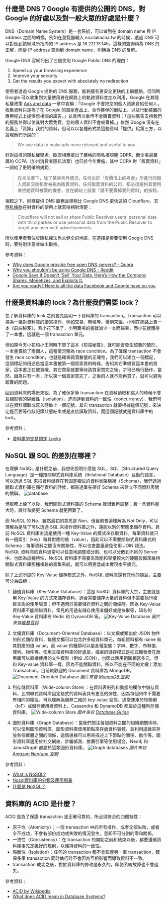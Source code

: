 ## 什麼是 DNS？Google 有提供的公開的 DNS，對 Google 的好處以及對一般大眾的好處是什麼？

DNS（Domain Name System）是一套系統，可以做到在 domain name 與 IP address 之間的轉換，例如在瀏覽器輸入 nicolakacha.tw 的時候，透過 DNS 可以對應到該網域所指向的 IP address 是 18.221.13.145，這樣的查詢稱為 DNS 的正解，而從 IP address 查詢到 domain name，則稱為 DNS 的反解。

Google DNS 官網列出了三個使用 Google Public DNS 的理由：
1. Speed up your browsing experience
2. Improve your security
3. Get the results you expect  with absolutely no redirection

使用者透過 Google 提供的 DNS 服務，能夠擁有更安全更快的上網體驗。但同時 Google 可以收集到大量使用者在網路上的軌跡資料並加以利用，Google 在其隱私權政策 [Ads and data](https://safety.google/privacy/ads-and-data/) 一章中宣稱：「Google 不會把您的個人資訊賣給任何人，收集資料只是為了在 Google 的自家產品上、合作夥伴的網站上、以及行動裝置的應用程式上提供您相關的廣告。」並且再次重申不會販賣資料：「這些廣告支持我們的服務並得以使其對大眾免費，您的個人資料不會被賣掉。」雖然 Google 沒有在名義上「賣掉」我們的資料，但可以以各種形式將這些資料「提供」給第三方，以實現他們所說的：
> We use data to make ads more relevant and useful to you.

針對這樣的隱私權疑慮，歐盟相應提出了嚴格的隱私權規範 GDPR，而全美最嚴厲的 CCPA（加州消費者隱私法案）也已於今年實施，其中 CCPA 對「販賣資料」一詞給了更明確的規範：
 
> 在本法案下，除了某些例外情況，任何出於「有價值上的考慮」所進行的個人資訊交換都會被視為販賣資料。任何販賣資料的公司，都必須提供其使用者拒絕資料被賣的機會，並在網站上設置「請不要賣掉我的資料」的按鈕。

相較之下，同樣提供 DNS 服務且標榜比 Google DNS 更快速的 Cloudflare，其[隱私條款](https://developers.cloudflare.com/1.1.1.1/privacy/public-dns-resolver/)在對資料的使用上就寫得相對清楚：
> Cloudflare will not sell or share Public Resolver users’ personal data with third parties or use personal data from the Public Resolver to target any user with advertisements.

所以使用者若位於隱私權法尚未健全的地區，在選擇是否要使用 Google DNS 時，要特別注意並做出取捨。

參考資料：
- [Why does Google provide free open DNS servers? - Quora](https://www.quora.com/Why-does-Google-provide-free-open-DNS-servers)
- [Why you shouldn't be using Google DNS - Reddit](https://www.reddit.com/r/pihole/comments/c3uuy8/why_you_shouldnt_be_using_google_dns_instead_you/)
- [Google Says It Doesn’t 'Sell' Your Data. Here’s How the Company Shares, Monetizes, and Exploits It.](https://www.eff.org/deeplinks/2020/03/google-says-it-doesnt-sell-your-data-heres-how-company-shares-monetizes-and)
- [Are you ready? Here is all the data Facebook and Google have on you](https://www.theguardian.com/commentisfree/2018/mar/28/all-the-data-facebook-google-has-on-you-privacy)


## 什麼是資料庫的 lock？為什麼我們需要 lock？
在了解資料庫的 lock 之前要先說明一下資料庫的 transaction。Transaction 可以視為一組對資料庫的讀寫操作，例如交易、轉帳等。舉例來說，小明在網路上賣一本《前端秘笈》，若小花下單了，小明賣場的書就減少一本而歸零，而小花就獲得了一本書，這就是一個 transaction 單元。

但如果今天小花和小王同時下單了這本《前端秘笈》，就可能會發生超賣的情形，一本書賣給了兩個人，這種情況稱為 race condition。為了確保 transaction 不會發生 race condition，也就是確保買賣數量的正確性，我們可以建立一個標記，這個標記的用途是當這本書被第一個買家買的時候，告知其它準備買這本書的買家，這本書正在被賣哦，其它買家就要等待該買家買完之後，才可已執行動作，當然，因為只有一本，所以第一個買家買完了，之後的人就不能再買了，就可以避免超賣的問題。

回到資料庫的場景來說，為了確保多筆 transaction 在資料讀取和寫入的時候不會互相影響的隔離性（isolation），進而達到資料的一致性（concurrency），我們可以在資料讀取或寫入時做上一個記號，其它 transaction 就要根據這個記號，來決定是否要等待該記錄狀態結束或是直接讀取資料，而這個記號就是資料庫中的 lock。

參考資料：
- [資料庫的交易鎖定 Locks](https://www.qa-knowhow.com/?p=383)

## NoSQL 跟 SQL 的差別在哪裡？
在理解 NoSQL 是什麼之前，我想先說明什麼是 SQL，SQL（Structured Query Language）是一種跟關聯式資料庫系統（Relational Database）互動的語言，可以透過 SQL 來把資料儲存在有固定欄位的資料表架構裡（Schema），我們透過關聯式資料庫在儲存資料的時候，都需過事先架好 Schema 來建立不同資料表間的關聯。
 ![database](https://i.imgur.com/3WOvN8X.png)
 
但服務上線了以後，我們關聯式資料庫的 Schema 就很難再調整；且一旦資料量大時，設計和變更 Schema 就更困難了。
 
而 NoSQL 的 No，雖然最初的意思是 Non，但目前普遍理解為 Not Only，可以理解為是除了可以透過 SQL 來操作資料庫之外，還能以別的型態來儲存資料。目前 NoSQL 資料庫主流是使用一種 Key-Value 的模式來存取資料，每筆資料就只有一個索引（key）和其對應的值（value），因此可以不需要關聯式資料庫式的 Schema；每筆資料之間沒有關聯性，所以也會盡量避免使用 JOIN 語法。NoSQL 資料庫的資料通常可以任意地調整或分割、也可以分散到不同的 Server 中。也因為這種特性，NoSQL 資料庫不需要高效能和容量較大的硬體設備來維持關聯式資料庫那種複雜的叢集系統，就可以用更低成本實現水平擴充。
 
除了上述所提的 Key-Value 儲存模式之外，NoSQL 資料庫還有其他的類型，主要可分為四類：
 
 1. 鏈值資料庫（Key-Value Database）：這是 NoSQL 資料庫的大宗，主要就是用 Key-Value 的方式來儲存資料，適合需要儲存大量的資料但不需要執行複雜查詢的使用場景；但不適用於需要儲存資料之間的關係時，因為 Key-Value 資料庫不能關聯資料。常見的用途有儲存使用者偏好或是快取等，知名的 Key-Value 資料庫有 Redis 和 DynanoDB 等。
 ![Key-Value Database](https://upload.wikimedia.org/wikipedia/commons/5/5b/KeyValue.PNG)
 *圖片來自[維基百科](https://en.wikipedia.org/wiki/Key%E2%80%93value_database)*

 2. 文檔資料庫（Document-Oriented Database）：以文檔或類似於 JSON 物件的形式儲存資料，每個文檔可以包含許多組資料單元，每組資料都有 name 和其對應的值 value，而 value 的種類可以是各種型態：字串、數字、布林值、陣列、物件等。使用文檔資料庫的好處是，檔案的儲存模式是程式開發者在應用面可以直接使用的文件模型（例如 JSON），也因此應用範圍相當多元，但和 Key-value 資料庫一樣，因為不能關聯資料，所以不能在不同的文檔上添加 Transaction。目前較歡迎的 Document 資料庫為 MongoDB。
 ![Document-Oriented Database](https://webassets.mongodb.com/_com_assets/cms/Relational_vs_DocumentDB-imgngssl17.png)
 *圖片來自 [MongoDB 官網](https://www.mongodb.com/document-databases)*

 3. 列存儲資料庫（Wide-column Store）：在資料表的列和動態的欄位中儲存資料，比關聯式資料庫固定格式的資料表具有更高的彈性，因為每個列中不需要有相同的欄位，可以理解為儲存二維的 key-value 型態。通常運用於物聯網（IoT）或儲存使用者資料上。Cassandra 和 DynamoDB 都屬於這種列存儲資料庫。
 ![Wide-column Store](https://database.guide/wp-content/uploads/2016/06/wide_column_store_database_example_column_family-1.png)
 *圖片來自 [Database.Guide](https://database.guide/)*

 4. 圖形資料庫（Graph Database）：當我們關注每個資料之間的組織網關係時，可以使用圖形資料庫，圖形資料庫使用節點來存放資料實體，並利用邊緣來存放各個實體之間的關係，這個邊緣可以用來描述上下節點的關係、動作等。圖形資料庫適用於社交網絡、詐騙偵測、推薦引擎等使用場合，Neo4j 和 JanusGraph 都屬於這類圖形資料庫。
 ![Graph databases](https://d1.awsstatic.com/product-marketing/Neptune/Neptune-Diagram_social-v3.20da6a2fc4f25a212e995894b52e721b403b58ba.png)
  *圖片來自 [Amazon Neptune 官網](https://aws.amazon.com/cn/neptune/)*

參考資料：
- [What is NoSQL?](https://www.mongodb.com/nosql-explained)
- [Nosql資料庫的分類及應用場景](https://www.itread01.com/content/1549348208.html)
- [什麼是 NoSQL？](https://aws.amazon.com/tw/nosql/)


## 資料庫的 ACID 是什麼？
ACID 是為了保證 transaction 是正確可靠的，所必須符合的四個特性：
- 原子性（Atomicity）：一個 transaction  中的所有操作，或者全部失敗，或者全不成功，不會有部份成功或失敗的情況發生。意即不可分割的零和關係。
- 一致性（Consistency）：在 transaction 的開始之前和結束以後，都要遵循資料庫事先定義好的規則，以維持資料的一致性。
- 隔離性（Isolation）：任何的 transaction 都不會影響另一筆 transaction，確保多筆 transaction 同時執行時不會因為互相影響而導致資料不一致。
- transaction 成功之後，對於資料庫的修改是永久的，即使系統故障也不會遺失。

參考資料：
- [ACID by Wikipedia](https://zh.wikipedia.org/wiki/ACID)
- [What does ACID mean in Database Systems?](https://database.guide/what-is-acid-in-databases/)